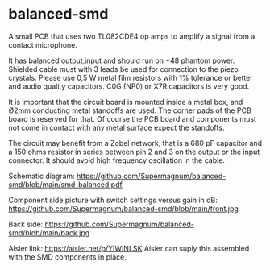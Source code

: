 # balanced-smd
A small PCB that uses two TL082CDE4 op amps to amplify a signal from a contact microphone.

It has balanced output,input and should run on +48 phantom power. Shielded cable must with 3 leads be used for connection to the piezo crystals. Please use 0,5 W metal film resistors with 1% tolerance or better and audio quality capacitors.
C0G (NP0) or X7R capacitors is very good.

It is important that the circuit board is mounted inside a metal box, and Ø2mm conducting metal standoffs are used. The corner pads of the PCB board is reserved for that. Of course the PCB board and components must not come in contact with any metal surface expect the standoffs.


The circuit may benefit from a Zobel network, that is a 680 pF capacitor and a 150 ohms resistor in series between pin 2 and 3 on the output or the input connector. It should avoid high frequency oscillation in the cable.

Schematic diagram:
https://github.com/Supermagnum/balanced-smd/blob/main/smd-balanced.pdf

Component side picture with switch settings versus gain in dB:
https://github.com/Supermagnum/balanced-smd/blob/main/front.jpg

Back side:
https://github.com/Supermagnum/balanced-smd/blob/main/back.jpg

Aisler link:
https://aisler.net/p/YIWINLSK
Aisler can suply this assembled with the SMD components in place.
